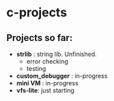 # c-projects
## Projects so far:
- **strlib** : string lib. Unfinished.
    - error checking
    - testing
- **custom_debugger** : in-progress
- **mini VM** : in-progress
- **vfs-lite**: just starting
